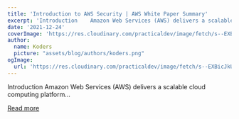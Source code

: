 ```yaml
---
title: 'Introduction to AWS Security | AWS White Paper Summary'
excerpt: 'Introduction    Amazon Web Services (AWS) delivers a scalable cloud computing platform...'
date: '2021-12-24'
coverImage: 'https://res.cloudinary.com/practicaldev/image/fetch/s--EXBicJkU--/c_imagga_scale,f_auto,fl_progressive,h_420,q_auto,w_1000/https://dev-to-uploads.s3.amazonaws.com/uploads/articles/j9nj6sdp9xw39e471wab.png'
author:
  name: Koders
  picture: "assets/blog/authors/koders.png"
ogImage:
  url: 'https://res.cloudinary.com/practicaldev/image/fetch/s--EXBicJkU--/c_imagga_scale,f_auto,fl_progressive,h_420,q_auto,w_1000/https://dev-to-uploads.s3.amazonaws.com/uploads/articles/j9nj6sdp9xw39e471wab.png'
---
```


Introduction    Amazon Web Services (AWS) delivers a scalable cloud computing platform...

[Read more](https://dev.to/awsmenacommunity/introduction-to-aws-security-aws-white-paper-summary-bkn)
